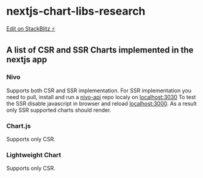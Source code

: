 # nextjs-chart-libs-research

[Edit on StackBlitz ⚡️](https://stackblitz.com/edit/nextjs-fhbqrq)

## A list of CSR and SSR Charts implemented in the nextjs app

### Nivo

Supports both CSR and SSR implementation.
For SSR implementation you need to pull, install and run a [nivo-api](https://github.com/plouc/nivo-api) repo localy on [localhost:3030](http://localhost:3030)
To test the SSR disable javascript in browser and reload [localhost:3000](http://localhost:3000). As a result only SSR supported charts should render.

### Chart.js

Supports only CSR.

### Lightweight Chart

Supports only CSR.
